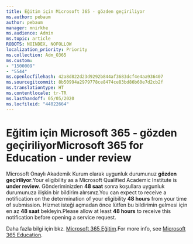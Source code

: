 ```yaml
---
title: Eğitim için Microsoft 365 - gözden geçiriliyor
ms.author: pebaum
author: pebaum
manager: mnirkhe
ms.audience: Admin
ms.topic: article
ROBOTS: NOINDEX, NOFOLLOW
localization_priority: Priority
ms.collection: Adm_O365
ms.custom:
- "1500009"
- "5544"
ms.openlocfilehash: 42a8d822d23d9292b844af3683dcf4e4aa936407
ms.sourcegitcommit: 8b50994a2979778ce8474ce83bd86b60e7d2cb2f
ms.translationtype: HT
ms.contentlocale: tr-TR
ms.lasthandoff: 05/05/2020
ms.locfileid: "44022664"
---
```

# <a name="microsoft-365-for-education---under-review"></a><span data-ttu-id="f89e7-102">Eğitim için Microsoft 365 - gözden geçiriliyor</span><span class="sxs-lookup"><span data-stu-id="f89e7-102">Microsoft 365 for Education - under review</span></span>

<span data-ttu-id="f89e7-103">Microsoft Onaylı Akademik Kurum olarak uygunluk durumunuz **gözden geçiriliyor**.</span><span class="sxs-lookup"><span data-stu-id="f89e7-103">Your eligibility as a Microsoft Qualified Academic Institute is **under review**.</span></span> <span data-ttu-id="f89e7-104">Gönderiminizden **48 saat** sonra koşullara uygunluk durumunuza ilişkin bir bildirim alırsınız.</span><span class="sxs-lookup"><span data-stu-id="f89e7-104">You can expect to receive a notification on the determination of your eligibility **48 hours** from your time of submission.</span></span> <span data-ttu-id="f89e7-105">Hizmet isteği açmadan önce lütfen bu bildirimin gelmesi için en az **48 saat** bekleyin.</span><span class="sxs-lookup"><span data-stu-id="f89e7-105">Please allow at least **48 hours** to receive this notification before opening a service request.</span></span>

<span data-ttu-id="f89e7-106">Daha fazla bilgi için bkz. [Microsoft 365 Eğitim](https://www.microsoft.com/education/buy-license/microsoft365).</span><span class="sxs-lookup"><span data-stu-id="f89e7-106">For more info, see [Microsoft 365 Education](https://www.microsoft.com/education/buy-license/microsoft365).</span></span>

